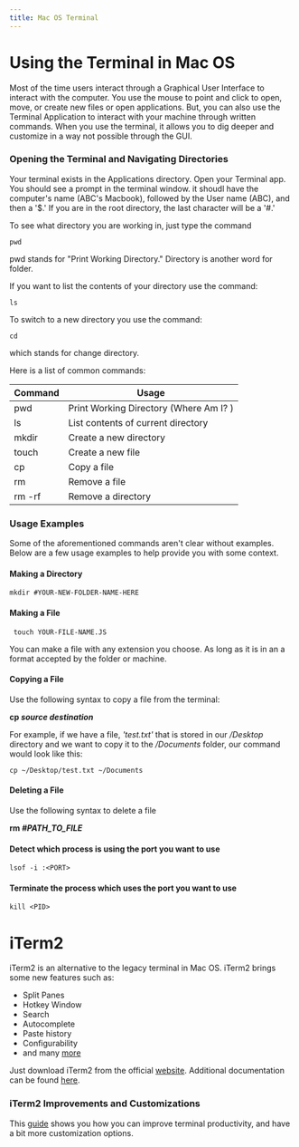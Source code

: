 ```yaml
---
title: Mac OS Terminal
---
```



# Using the Terminal in Mac OS

Most of the time users interact through a Graphical User Interface to interact with the computer. You use the mouse to point and click to open, move, or create new files or open applications. But, you can also use the Terminal Application to interact with your machine through written commands. When you use the terminal, it allows you to dig deeper and customize in a way not possible through the GUI. 

### Opening the Terminal and Navigating Directories
Your terminal exists in the Applications directory. Open your Terminal app. You should see a prompt in the terminal window. it shoudl have the computer's name (ABC's Macbook), followed by the User name (ABC), and then a '$.' If you are in the root directory, the last character will be a '#.'

To see what directory you are working in, just type the command 

```pwd```

pwd stands for "Print Working Directory." Directory is another word for folder. 

If you want to list the contents of your directory use the command: 

```ls```

To switch to a new directory you use the command: 

```cd```

which stands for change directory. 

Here is a list of common commands:

Command | Usage
------------ | -------------
pwd | Print Working Directory (Where Am I? )
ls | List contents of current directory
mkdir | Create a new directory
touch | Create a new file
cp| Copy a file 
rm | Remove a file 
rm -rf | Remove a directory 

### Usage Examples

Some of the aforementioned commands aren't clear without examples. Below are a few usage examples to help provide you with some context. 

#### Making a Directory

```mkdir #YOUR-NEW-FOLDER-NAME-HERE```

#### Making a File 

``` touch YOUR-FILE-NAME.JS```

You can make a file with any extension you choose. As long as it is in an a format accepted by the folder or machine.

#### Copying a File 

Use the following syntax to copy a file from the terminal:

**cp _source_ _destination_**

For example, if we have a file, _'test.txt'_ that is stored in our _/Desktop_ directory and we want to copy it to the _/Documents_ folder, our command would look like this: 

    cp ~/Desktop/test.txt ~/Documents

#### Deleting a File 

Use the following syntax to delete a file 

**rm _#PATH_TO_FILE_**

#### Detect which process is using the port you want to use
``` lsof -i :<PORT> ```

#### Terminate the process which uses the port you want to use
``` kill <PID> ```

# iTerm2

iTerm2 is an alternative to the legacy terminal in Mac OS. iTerm2 brings some new features such as:

* Split Panes
* Hotkey Window
* Search
* Autocomplete
* Paste history
* Configurability
* and many [more](https://www.iterm2.com/features.html)

Just download iTerm2 from the official [website](https://www.iterm2.com/downloads.html). Additional documentation can be found [here](https://www.iterm2.com/documentation.html).

### iTerm2 Improvements and Customizations

This [guide](https://medium.com/the-code-review/make-your-terminal-more-colourful-and-productive-with-iterm2-and-zsh-11b91607b98c) shows you how you can improve terminal productivity, and have a bit more customization options.
